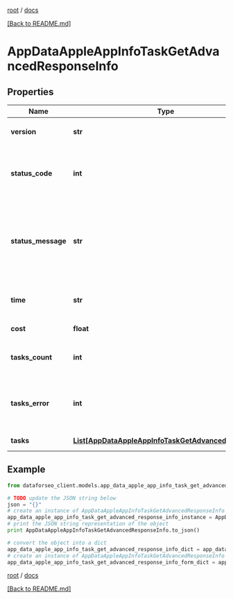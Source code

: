 [root](./../ "root") / [docs](./ "docs")

[[Back to README.md]](./../README.md "[Back to README.md]")

# AppDataAppleAppInfoTaskGetAdvancedResponseInfo

## Properties

Name | Type | Description | Notes
------------ | ------------- | ------------- | -------------
**version** | **str** | the current version of the API | [optional]
**status_code** | **int** | general status code you can find the full list of the response codes here | [optional]
**status_message** | **str** | general informational message you can find the full list of general informational messages here | [optional]
**time** | **str** | total execution time, seconds | [optional]
**cost** | **float** | total tasks cost, USD | [optional]
**tasks_count** | **int** | the number of tasks in the tasks array | [optional]
**tasks_error** | **int** | the number of tasks in the tasks array returned with an error | [optional]
**tasks** | [**List[AppDataAppleAppInfoTaskGetAdvancedTaskInfo]**](AppDataAppleAppInfoTaskGetAdvancedTaskInfo.md) | array of tasks | [optional]

## Example

```python
from dataforseo_client.models.app_data_apple_app_info_task_get_advanced_response_info import AppDataAppleAppInfoTaskGetAdvancedResponseInfo

# TODO update the JSON string below
json = "{}"
# create an instance of AppDataAppleAppInfoTaskGetAdvancedResponseInfo from a JSON string
app_data_apple_app_info_task_get_advanced_response_info_instance = AppDataAppleAppInfoTaskGetAdvancedResponseInfo.from_json(json)
# print the JSON string representation of the object
print AppDataAppleAppInfoTaskGetAdvancedResponseInfo.to_json()

# convert the object into a dict
app_data_apple_app_info_task_get_advanced_response_info_dict = app_data_apple_app_info_task_get_advanced_response_info_instance.to_dict()
# create an instance of AppDataAppleAppInfoTaskGetAdvancedResponseInfo from a dict
app_data_apple_app_info_task_get_advanced_response_info_form_dict = app_data_apple_app_info_task_get_advanced_response_info.from_dict(app_data_apple_app_info_task_get_advanced_response_info_dict)
```

  

[root](./../ "root") / [docs](./ "docs")

[[Back to README.md]](./../README.md "[Back to README.md]")